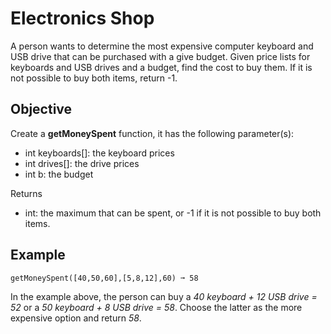 # Electronics Shop

A person wants to determine the most expensive computer keyboard and USB drive that can be purchased with a give budget. Given price lists for keyboards and USB drives and a budget, find the cost to buy them. If it is not possible to buy both items, return -1.

## Objective
Create a **getMoneySpent** function, it has the following parameter(s):
- int keyboards[]: the keyboard prices 
- int drives[]: the drive prices 
- int b: the budget 

Returns
- int: the maximum that can be spent, or -1 if it is not possible to buy both items.

## Example
```text
getMoneySpent([40,50,60],[5,8,12],60) ➞ 58
```

In the example above, the person can buy a *40 keyboard + 12 USB drive = 52* or a *50 keyboard + 8 USB drive = 58*. Choose the latter as the more expensive option and return *58*.